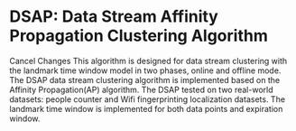 # DSAP: Data Stream Affinity Propagation Clustering Algorithm
Cancel Changes
This algorithm is designed for data stream clustering with the landmark time window model in two phases, online and offline mode. The DSAP data stream clustering algorithm is implemented based on the Affinity Propagation(AP) algorithm.
The DSAP tested on two real-world datasets: people counter and Wifi fingerprinting localization datasets.
The landmark time window is implemented for both data points and expiration window.
